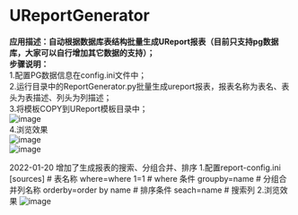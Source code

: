 # UReportGenerator  
**应用描述：自动根据数据库表结构批量生成UReport报表（目前只支持pg数据库，大家可以自行增加其它数据的支持）；**  
**步骤说明：**    
1.配置PG数据信息在config.ini文件中；   
2.运行目录中的ReportGenerator.py批量生成ureport报表，报表名称为表名、表头为表描述、列头为列描述；   
3.将模板COPY到UReport模板目录中；    
![image](https://user-images.githubusercontent.com/49675412/149872221-3860133c-047d-4922-9f7d-8781f36f177c.png)  
4.浏览效果  
![image](https://user-images.githubusercontent.com/49675412/149874630-6b1790a0-915e-4f9a-9e61-e720e0f177ed.png)  
![image](https://user-images.githubusercontent.com/49675412/149875681-f6ccbad3-ca6e-4000-9ba0-97f5d58c3be6.png)  

2022-01-20 增加了生成报表的搜索、分组合并、排序
1.配置report-config.ini
[sources]                 # 表名称
where=where 1=1           # where 条件
groupby=name              # 分组合并列名称
orderby=order by name     # 排序条件
seach=name                # 搜索列
2.浏览效果
![image](https://user-images.githubusercontent.com/49675412/150301475-70a57d50-2a9f-4ca0-957e-456529e1d17c.png)



